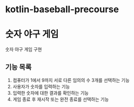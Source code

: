 # kotlin-baseball-precourse

# 숫자 야구 게임

숫자 야구 게임 구현

## 기능 목록

1. 컴퓨터가 1에서 9까지 서로 다른 임의의 수 3개를 선택하는 기능
2. 사용자가 숫자를 입력하는 기능
3. 입력한 숫자에 대한 결과를 확인하는 기능
4. 게임 종료 후 재시작 또는 완전 종료를 선택하는 기능

